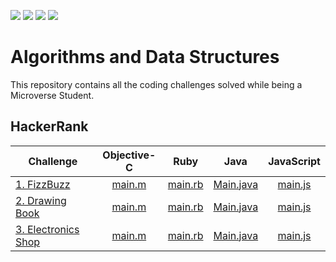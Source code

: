 ![](https://img.shields.io/badge/Algorithms%20and%20Data%20Structures-success)
![](https://img.shields.io/badge/Microverse-blueviolet)
![](https://img.shields.io/github/languages/count/davidauza-engineer/Algorithms-and-Data-Structures)
![](https://img.shields.io/github/languages/top/davidauza-engineer/Algorithms-and-Data-Structures)

# Algorithms and Data Structures

This repository contains all the coding challenges solved while being a Microverse Student.

## HackerRank

Challenge | Objective-C | Ruby | Java | JavaScript |
----------|:-----------:|:----:|:----:|:----------:|
[1. FizzBuzz](./HackerRank/FizzBuzz) | [main.m](./HackerRank/FizzBuzz/main.m) | [main.rb](./HackerRank/FizzBuzz/main.rb) | [Main.java](./HackerRank/FizzBuzz/Main.java) | [main.js](./HackerRank/FizzBuzz/main.js) |
[2. Drawing Book](./HackerRank/Drawing%20Book) | [main.m](./HackerRank/Drawing%20Book/main.m) | [main.rb](./HackerRank/Drawing%20Book/main.rb) | [Main.java](./HackerRank/Drawing%20Book/Main.java) | [main.js](./HackerRank/Drawing%20Book/main.js) |
[3. Electronics Shop](./HackerRank/Electronics%20Shop) | [main.m](./HackerRank/Electronics%20Shop/main.m) | [main.rb](./HackerRank/Electronics%20Shop/main.rb) | [Main.java](./HackerRank/Electronics%20Shop/Main.java) | [main.js](./HackerRank/Electronics%20Shop/main.js) |
